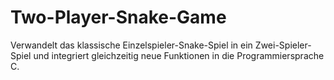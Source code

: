 # Two-Player-Snake-Game

Verwandelt das klassische Einzelspieler-Snake-Spiel in ein Zwei-Spieler-Spiel und integriert gleichzeitig neue Funktionen in die Programmiersprache C.

